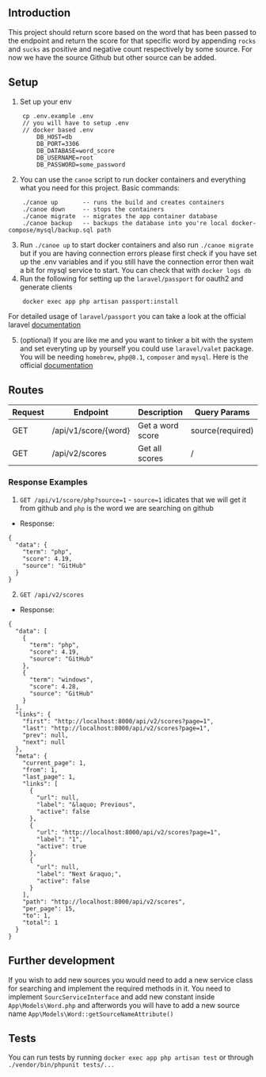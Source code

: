 ## Introduction
This project should return score based on the word that has been passed to the endpoint and return the score for that specific word by appending `rocks` and `sucks` as positive and negative count respectively by some source. For now we have the source Github but other source can be added.

## Setup

1. Set up your env
```
    cp .env.example .env
    // you will have to setup .env
    // docker based .env
        DB_HOST=db
        DB_PORT=3306
        DB_DATABASE=word_score
        DB_USERNAME=root
        DB_PASSWORD=some_password
```
2. You can use the `canoe` script to run docker containers and everything what you need for this project. Basic commands:
``` 
    ./canoe up       -- runs the build and creates containers
    ./canoe down     -- stops the containers
    ./canoe migrate  -- migrates the app container database
    ./canoe backup   -- backups the database into you're local docker-compose/mysql/backup.sql path
```
3. Run `./canoe up` to start docker containers and also run `./canoe migrate` but if you are having connection errors please first check if you have set up the .env variables and if you still have the connection error then wait a bit for mysql service to start. You can check that with `docker logs db`
4. Run the following for setting up the `laravel/passport` for oauth2 and generate clients
```
    docker exec app php artisan passport:install
```
For detailed usage of `laravel/passport` you can take a look at the official laravel [documentation](https://laravel.com/docs/10.x/passport#clients-json-api)

5. (optional) If you are like me and you want to tinker a bit with the system and set everyting up by yourself you could use `laravel/valet` package.
You will be needing `homebrew`, `php@8.1`, `composer` and `mysql`. Here is the official [documentation](https://laravel.com/docs/10.x/valet#installation)

## Routes

| Request    | Endpoint               | Description            | Query Params       |
| ---------- | ---------------------- | ---------------------- | ------------------ |
| GET        | /api/v1/score/{word}   | Get a word score       | source(required)   |
| GET        | /api/v2/scores         | Get all scores         | /                  |

### Response Examples
1. `GET /api/v1/score/php?source=1` - `source=1` idicates that we will get it from github and `php` is the word we are searching on github
- Response: 
```
{
  "data": {
    "term": "php",
    "score": 4.19,
    "source": "GitHub"
  }
}
```
2. `GET /api/v2/scores`
- Response:
```
{
  "data": [
    {
      "term": "php",
      "score": 4.19,
      "source": "GitHub"
    },
    {
      "term": "windows",
      "score": 4.28,
      "source": "GitHub"
    }
  ],
  "links": {
    "first": "http://localhost:8000/api/v2/scores?page=1",
    "last": "http://localhost:8000/api/v2/scores?page=1",
    "prev": null,
    "next": null
  },
  "meta": {
    "current_page": 1,
    "from": 1,
    "last_page": 1,
    "links": [
      {
        "url": null,
        "label": "&laquo; Previous",
        "active": false
      },
      {
        "url": "http://localhost:8000/api/v2/scores?page=1",
        "label": "1",
        "active": true
      },
      {
        "url": null,
        "label": "Next &raquo;",
        "active": false
      }
    ],
    "path": "http://localhost:8000/api/v2/scores",
    "per_page": 15,
    "to": 1,
    "total": 1
  }
}
```

## Further development

If you wish to add new sources you would need to add a new service class for searching and implement the required methods in it. You need to implement `SourcServiceInterface`
and add new constant inside `App\Models\Word.php` and afterwords you will have to add a new source name `App\Models\Word::getSourceNameAttribute()` 


## Tests

You can run tests by running `docker exec app php artisan test` or through `./vendor/bin/phpunit tests/...`

